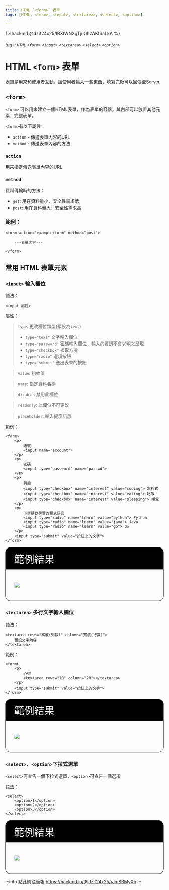```yaml
---
title: HTML `<form>` 表單
tags: [HTML, <form>, <input>, <textarea>, <select>, <option>]

---
```


{%hackmd @dzif24x25/IBXIWNXgTju0h2AKtSaLkA %}

###### tags: `HTML` `<form>` `<input>` `<textarea>` `<select>` `<option>`

# HTML `<form>` 表單

表單是用來和使用者互動，讓使用者輸入一些東西，填寫完後可以回傳至Server

## `<form>`

`<form>` 可以用來建立一個HTML表單，作為表單的容器，其內部可以放置其他元素，完整表單。

`<form>`有以下屬性：

* `action` - 傳送表單內容的URL
* `method` - 傳送表單內容的方法

### `action`

用來指定傳送表單內容的URL

### `method`

資料傳輸時的方法：
* `get`: 用在資料量小、安全性需求低
* `post`: 用在資料量大、安全性需求高

### 範例：

```htmlembedded=
<form action="example/form" method="post">
    
    ---表單內容---
    
</form>
```

## 常用 HTML 表單元素

### `<input>` 輸入欄位

語法：
```
<input 屬性>
```

屬性：
> `type`: 更改欄位類型(預設為`text`)
> * `type="text"` 文字輸入欄位
> * `type="password"` 密碼輸入欄位，輸入的資訊不會以明文呈現
> * `type="checkbox"` 核取方塊
> * `type="radio"` 選項按鈕
> * `type="submit"` 送出表單的按鈕

> `value`: 初始值 

> `name`: 指定資料名稱 

> `disable`: 禁用此欄位 

> `readonly`: 此欄位不可更改 

> `placeholder`: 輸入提示訊息 

範例：

```htmlembedded=
<form>
    <p>
        帳號
        <input name="account">
    </p>
    <p>
        密碼
        <input type="password" name="passwd">
    </p>
    <p>
        興趣
        <input type="checkbox" name="interest" value="coding"> 寫程式
        <input type="checkbox" name="interest" value="eating"> 吃飯
        <input type="checkbox" name="interest" value="sleeping"> 睡覺
    </p>
    <p>
        下學期欲學習的程式語言
        <input type="radio" name="learn" value="python"> Python
        <input type="radio" name="learn" value="java"> Java
        <input type="radio" name="learn" value="go"> Go
    </p>
    <input type="submit" value="按鈕上的文字">
</form>
```

<div style="background-color: #000000; color: #FFFFFF;border-radius: 1rem 1rem 0rem 0rem; padding: 0.7rem 1.75rem 0.7rem 1.75rem; font-size: 2rem">
    範例結果
</div>
<div style="border: 1px solid #000000; border-radius: 1rem; padding: 1.75rem; border-radius: 0rem 0rem 1rem 1rem">
    
![](https://i.imgur.com/OnkmWEJ.gif)

</div>

### `<textarea>` 多行文字輸入欄位

語法：
```
<textarea rows="高度(列數)" column="寬度(行數)">
    預設文字內容
</textarea>
```

範例：
```htmlembedded=
<form>
    <p>
        心得
        <textarea rows="10" column="20"></textarea>
    </p>
    <input type="submit" value="按鈕上的文字">
</form>
```

<div style="background-color: #000000; color: #FFFFFF;border-radius: 1rem 1rem 0rem 0rem; padding: 0.7rem 1.75rem 0.7rem 1.75rem; font-size: 2rem">
    範例結果
</div>
<div style="border: 1px solid #000000; border-radius: 1rem; padding: 1.75rem; border-radius: 0rem 0rem 1rem 1rem">
    
![](https://i.imgur.com/zAASmT7.gif)

</div>

### `<select>`、`<option>`下拉式選單

`<select>`可宣告一個下拉式選單，`<option>`可宣告一個選項

語法：
```htmlembedded=
<select>
    <option>1</option>
    <option>2</option>
    <option>3</option>
</select>
```

<div style="background-color: #000000; color: #FFFFFF;border-radius: 1rem 1rem 0rem 0rem; padding: 0.7rem 1.75rem 0.7rem 1.75rem; font-size: 2rem">
    範例結果
</div>
<div style="border: 1px solid #000000; border-radius: 1rem; padding: 1.75rem; border-radius: 0rem 0rem 1rem 1rem">
    
![](https://i.imgur.com/iAGKkTH.gif)

</div>

:::info
點此前往簡報 https://hackmd.io/@dzif24x25/rJmSBMyXh
:::